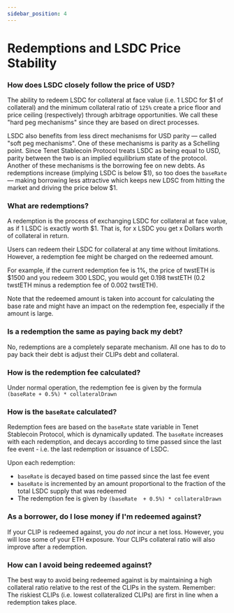 ```yaml
---
sidebar_position: 4
---
```


# Redemptions and LSDC Price Stability

### How does LSDC closely follow the price of USD?&#x20;

The ability to redeem LSDC for collateral at face value (i.e. 1 LSDC for $1 of collateral) and the minimum collateral ratio of `125%` create a price floor and price ceiling (respectively) through arbitrage opportunities. We call these "hard peg mechanisms" since they are based on direct processes.&#x20;

LSDC also benefits from less direct mechanisms for USD parity — called "soft peg mechanisms". One of these mechanisms is parity as a Schelling point. Since Tenet Stablecoin Protocol treats LSDC as being equal to USD, parity between the two is an implied equilibrium state of the protocol. Another of these mechanisms is the borrowing fee on new debts. As redemptions increase (implying LSDC is below $1), so too does the `baseRate` — making borrowing less attractive which keeps new LDSC from hitting the market and driving the price below $1.&#x20;

### What are redemptions?

A redemption is the process of exchanging LSDC for collateral at face value, as if 1 LSDC is exactly worth $1. That is, for x LSDC you get x Dollars worth of collateral in return.

Users can redeem their LSDC for collateral at any time without limitations. However, a redemption fee might be charged on the redeemed amount.

For example, if the current redemption fee is 1%, the price of twstETH is $1500 and you redeem 300 LSDC, you would get 0.198 twstETH (0.2 twstETH minus a redemption fee of 0.002 twstETH).

Note that the redeemed amount is taken into account for calculating the base rate and might have an impact on the redemption fee, especially if the amount is large.

### Is a redemption the same as paying back my debt?&#x20;

No, redemptions are a completely separate mechanism. All one has to do to pay back their debt is adjust their CLIPs debt and collateral.&#x20;

### How is the redemption fee calculated?

Under normal operation, the redemption fee is given by the formula `(baseRate + 0.5%) * collateralDrawn`

### How is the `baseRate` calculated?

Redemption fees are based on the `baseRate` state variable in Tenet Stablecoin Protocol, which is dynamically updated. The `baseRate` increases with each redemption, and decays according to time passed since the last fee event - i.e. the last redemption or issuance of LSDC.

Upon each redemption:

* `baseRate` is decayed based on time passed since the last fee event
* `baseRate` is incremented by an amount proportional to the fraction of the total LSDC supply that was redeemed
* The redemption fee is given by `(baseRate  + 0.5%) * collateralDrawn`

### As a borrower, do I lose money if I'm redeemed against?&#x20;

If your CLIP is redeemed against, you _do not_ incur a net loss. However, you will lose some of your ETH exposure. Your CLIPs collateral ratio will also improve after a redemption.&#x20;

### How can I avoid being redeemed against?&#x20;

The best way to avoid being redeemed against is by maintaining a high collateral ratio relative to the rest of the CLIPs in the system. Remember: The riskiest CLIPs (i.e. lowest collateralized CLIPs) are first in line when a redemption takes place.&#x20;
